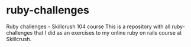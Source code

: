 # ruby-challenges
Ruby challenges - Skillcrush 104 course
This is a repository with all ruby-challenges that I did as an exercises to my online ruby on rails course at Skillcrush.
